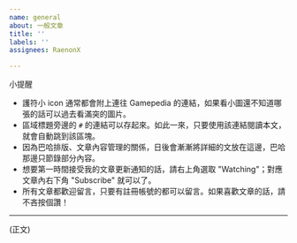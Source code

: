 ```yaml
---
name: general
about: 一般文章
title: ''
labels: ''
assignees: RaenonX

---
```


小提醒
- 護符小 icon 通常都會附上連往 Gamepedia 的連結，如果看小圖還不知道哪張的話可以過去看滿突的圖片。
- 區域標題旁邊的 `#` 的連結可以存起來。如此一來，只要使用該連結閱讀本文，就會自動跳到該區塊。
- 因為巴哈排版、文章內容管理的關係，日後會漸漸將詳細的文放在這邊，巴哈那邊只節錄部分內容。
- 想要第一時間接受我的文章更新通知的話，請右上角選取 "Watching"；對應文章內右下角 "Subscribe" 就可以了。
- 所有文章都歡迎留言，只要有註冊帳號的都可以留言。如果喜歡文章的話，請不吝按個讚！

------

(正文)

